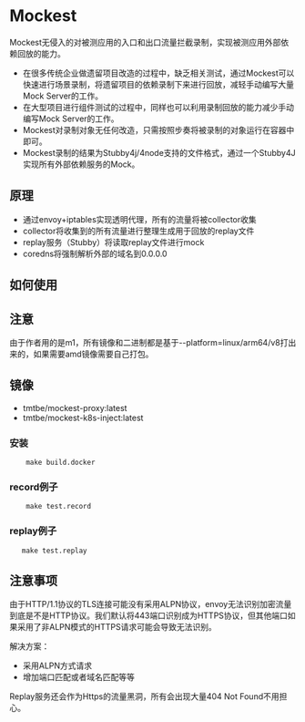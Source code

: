 # Mockest
Mockest无侵入的对被测应用的入口和出口流量拦截录制，实现被测应用外部依赖回放的能力。
* 在很多传统企业做遗留项目改造的过程中，缺乏相关测试，通过Mockest可以快速进行场景录制，将遗留项目的依赖录制下来进行回放，减轻手动编写大量Mock Server的工作。
* 在大型项目进行组件测试的过程中，同样也可以利用录制回放的能力减少手动编写Mock Server的工作。
* Mockest对录制对象无任何改造，只需按照步奏将被录制的对象运行在容器中即可。
* Mockest录制的结果为Stubby4j/4node支持的文件格式，通过一个Stubby4J实现所有外部依赖服务的Mock。

## 原理
* 通过envoy+iptables实现透明代理，所有的流量将被collector收集
* collector将收集到的所有流量进行整理生成用于回放的replay文件
* replay服务（Stubby）将读取replay文件进行mock
* coredns将强制解析外部的域名到0.0.0.0

## 如何使用
## 注意
由于作者用的是m1，所有镜像和二进制都是基于--platform=linux/arm64/v8打出来的，如果需要amd镜像需要自己打包。
## 镜像
* tmtbe/mockest-proxy:latest
* tmtbe/mockest-k8s-inject:latest
### 安装
```shell
    make build.docker
```
### record例子
```shell
	make test.record
```
### replay例子
```shell
   make test.replay
```

## 注意事项
由于HTTP/1.1协议的TLS连接可能没有采用ALPN协议，envoy无法识别加密流量到底是不是HTTP协议。我们默认将443端口识别成为HTTPS协议，但其他端口如果采用了非ALPN模式的HTTPS请求可能会导致无法识别。

解决方案：
* 采用ALPN方式请求
* 增加端口匹配或者域名匹配等等

Replay服务还会作为Https的流量黑洞，所有会出现大量404 Not Found不用担心。
